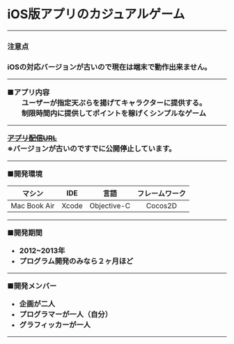 # iOS版アプリのカジュアルゲーム
  
---

<h3><span style="color=red">注意点</span><h3>
  <p>iOSの対応バージョンが古いので現在は端末で動作出来ません。</p>
  
---
  
<p>
■アプリ内容<br>
　　ユーザーが指定天ぷらを揚げてキャラクターに提供する。<br>
　　制限時間内に提供してポイントを稼げくシンプルなゲーム<br>
</p>

---


~~[アプリ配信URL](https://itunes.apple.com/jp/app/sumaho-tianpura-sumahotoo/id701997075?mt=8)~~<br>
※バージョンが古いのですでに公開停止しています。
  
---
 
■開発環境<br>

|マシン|IDE|言語|フレームワーク|
|:----:|:----:|:----:|:----:|
|Mac Book Air|Xcode|Objective-C|Cocos2D|

--- 

■開発期間<br>
<ul>
<li>2012~2013年</li>
<li>プログラム開発のみなら２ヶ月ほど</li>
</ul>

---

■開発メンバー<br>
<ul>
<li>企画が二人</li>
<li>プログラマーが一人（自分）</li>
<li>グラフィッカーが一人</li>
</ul>

---
